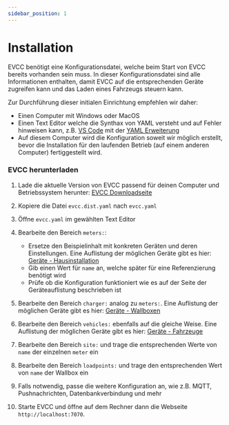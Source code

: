 ```yaml
---
sidebar_position: 1
---
```


# Installation

EVCC benötigt eine Konfigurationsdatei, welche beim Start von EVCC bereits vorhanden sein muss. In dieser Konfigurationsdatei sind alle Informationen enthalten, damit EVCC auf die entsprechenden Geräte zugreifen kann und das Laden eines Fahrzeugs steuern kann.

Zur Durchführung dieser initialen Einrichtung empfehlen wir daher:

- Einen Computer mit Windows oder MacOS
- Einen Text Editor welche die Synthax von YAML versteht und auf Fehler hinweisen kann, z.B. [VS Code](https://code.visualstudio.com) mit der [YAML Erweiterung](https://marketplace.visualstudio.com/items?itemName=redhat.vscode-yaml)
- Auf diesem Computer wird die Konfiguration soweit wir möglich erstellt, bevor die Installation für den laufenden Betrieb (auf einem anderen Computer) fertiggestellt wird.

### EVCC herunterladen

1. Lade die aktuelle Version von EVCC passend für deinen Computer und Betriebssystem herunter: [EVCC Downloadseite](https://github.com/evcc-io/evcc/releases)
2. Kopiere die Datei `evcc.dist.yaml` nach `evcc.yaml`
3. Öffne `evcc.yaml` im gewählten Text Editor
4. Bearbeite den Bereich `meters:`:

    - Ersetze den Beispielinhalt mit konkreten Geräten und deren Einstellungen. Eine Auflistung der möglichen Geräte gibt es hier: [Geräte - Hausinstallation](/docs/devices/meters)
    - Gib einen Wert für `name` an, welche später für eine Referenzierung benötigt wird
    - Prüfe ob die Konfiguration funktioniert wie es auf der Seite der Geräteauflistung beschrieben ist

5. Bearbeite den Bereich `charger:` analog zu `meters:`. Eine Auflistung der möglichen Geräte gibt es hier: [Geräte - Wallboxen](/docs/devices/chargers)
6. Bearbeite den Bereich `vehicles:` ebenfalls auf die gleiche Weise. Eine Auflistung der möglichen Geräte gibt es hier: [Geräte - Fahrzeuge](/docs/devices/vehicles)
7. Bearbeite den Bereich `site:` und trage die entsprechenden Werte von `name` der einzelnen `meter` ein
8. Bearbeite den Bereich `loadpoints:` und trage den entsprechenden Wert von `name` der Wallbox ein
9. Falls notwendig, passe die weitere Konfiguration an, wie z.B. MQTT, Pushnachrichten, Datenbankverbindung und mehr
10. Starte EVCC und öffne auf dem Rechner dann die Webseite `http://localhost:7070`.
